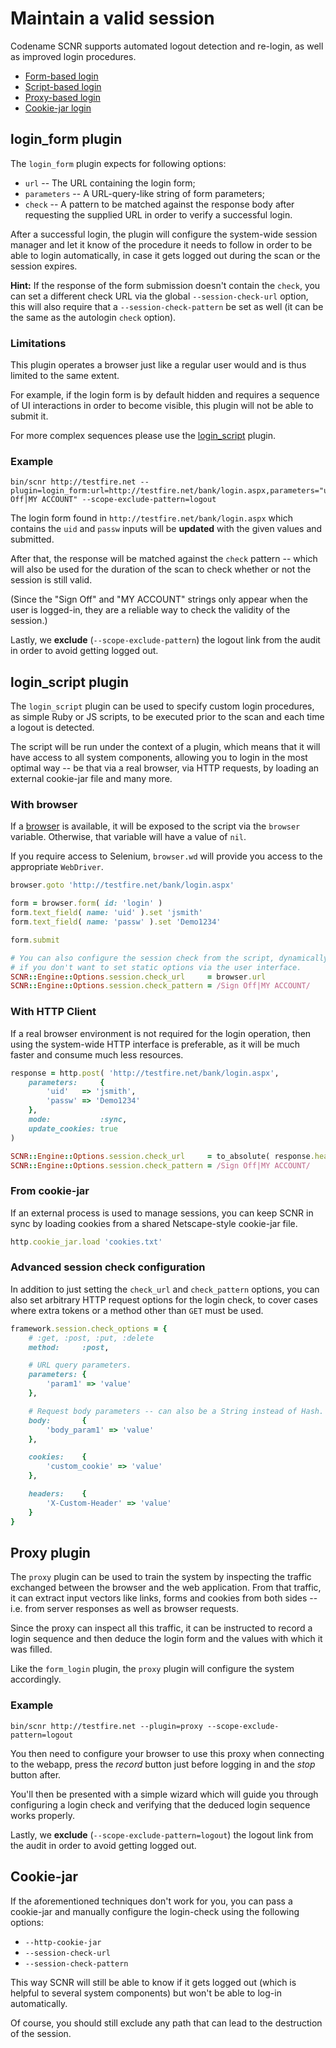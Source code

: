# Maintain a valid session

Codename SCNR supports automated logout detection and re-login, as well as improved login procedures.

* [Form-based login](#login_form-plugin)
* [Script-based login](#login_script-plugin)
* [Proxy-based login](#proxy-plugin)
* [Cookie-jar login](#cookie-jar)

## login_form plugin

The `login_form` plugin expects for following options:

* `url` -- The URL containing the login form;
* `parameters` -- A URL-query-like string of form parameters;
* `check` -- A pattern to be matched against the response body after requesting
  the supplied URL in order to verify a successful login.

After a successful login, the plugin will configure the system-wide session manager
and let it know of the procedure it needs to follow in order to be able to login
automatically, in case it gets logged out during the scan or the session expires.

**Hint:** If the response of the form submission doesn't contain the `check`, 
you can set a different check URL via the global `--session-check-url` option, 
this will also require that a `--session-check-pattern` be set as well (it can 
be the same as the autologin `check` option).

### Limitations

This plugin operates a browser just like a regular user would and is thus limited
to the same extent.

For example, if the login form is by default hidden and requires a sequence of UI
interactions in order to become visible, this plugin will not be able to submit it.

For more complex sequences please use the [login_script](#login_script-plugin) plugin.

### Example

    bin/scnr http://testfire.net --plugin=login_form:url=http://testfire.net/bank/login.aspx,parameters="uid=jsmith&passw=Demo1234",check="Sign Off|MY ACCOUNT" --scope-exclude-pattern=logout

The login form found in `http://testfire.net/bank/login.aspx` which contains the
`uid` and `passw` inputs will be **updated** with the given values and submitted.

After that, the response will be matched against the `check` pattern -- which will
also be used for the duration of the scan to check whether or not the session is still valid.

(Since the "Sign Off" and "MY ACCOUNT" strings only appear when the user is logged-in, 
they are a reliable way to check the validity of the session.)

Lastly, we **exclude** (`--scope-exclude-pattern`) the logout link from the audit in order to avoid getting logged out.

## login_script plugin

The `login_script` plugin can be used to specify custom login procedures, as simple
Ruby or JS scripts, to be executed prior to the scan and each time a logout is detected.

The script will be run under the context of a plugin, which means that it will 
have access to all system components, allowing you to login in the most optimal
way -- be that via a real browser, via HTTP requests, by loading an external 
cookie-jar file and many more.

### With browser

If a [browser](http://watir.com/) is available, it will be exposed to the script
via the `browser` variable. Otherwise, that variable will have a value of `nil`.

If you require access to Selenium, `browser.wd` will provide you access to the appropriate `WebDriver`.

```ruby
browser.goto 'http://testfire.net/bank/login.aspx'

form = browser.form( id: 'login' )
form.text_field( name: 'uid' ).set 'jsmith'
form.text_field( name: 'passw' ).set 'Demo1234'

form.submit

# You can also configure the session check from the script, dynamically,
# if you don't want to set static options via the user interface.
SCNR::Engine::Options.session.check_url     = browser.url
SCNR::Engine::Options.session.check_pattern = /Sign Off|MY ACCOUNT/
```

### With HTTP Client

If a real browser environment is not required for the login operation, then using 
the system-wide HTTP interface is preferable, as it will be much faster and consume 
much less resources.

```ruby
response = http.post( 'http://testfire.net/bank/login.aspx',
    parameters:     {
        'uid'   => 'jsmith',
        'passw' => 'Demo1234'
    },
    mode:           :sync,
    update_cookies: true
)

SCNR::Engine::Options.session.check_url     = to_absolute( response.headers.location, response.url )
SCNR::Engine::Options.session.check_pattern = /Sign Off|MY ACCOUNT/
```

### From cookie-jar

If an external process is used to manage sessions, you can keep SCNR in sync by
loading cookies from a shared Netscape-style cookie-jar file.

```ruby
http.cookie_jar.load 'cookies.txt'
```

### Advanced session check configuration

In addition to just setting the `check_url` and `check_pattern` options, you can
also set arbitrary HTTP request options for the login check, to cover cases where
extra tokens or a method other than `GET` must be used.

```ruby
framework.session.check_options = {
    # :get, :post, :put, :delete
    method:     :post,

    # URL query parameters.
    parameters: {
        'param1' => 'value'
    },

    # Request body parameters -- can also be a String instead of Hash.
    body:       {
        'body_param1' => 'value'
    },

    cookies:    {
        'custom_cookie' => 'value'
    },

    headers:    {
        'X-Custom-Header' => 'value'
    }
}
```

## Proxy plugin

The `proxy` plugin can be used to train the system by inspecting the traffic
exchanged between the browser and the web application. From that traffic, it can
extract input vectors like links, forms and cookies from both sides -- i.e. from
server responses as well as browser requests.

Since the proxy can inspect all this traffic, it can be instructed to record a
login sequence and then deduce the login form and the values with which it was filled.

Like the `form_login` plugin, the `proxy` plugin will configure the system accordingly.

### Example

    bin/scnr http://testfire.net --plugin=proxy --scope-exclude-pattern=logout

You then need to configure your browser to use this proxy when connecting to the
webapp, press the _record_ button just before logging in and the _stop_ button after.

You'll then be presented with a simple wizard which will guide you through configuring
a login check and verifying that the deduced login sequence works properly.

Lastly, we **exclude** (`--scope-exclude-pattern=logout`) the logout link from the audit in order to avoid getting logged out.

## Cookie-jar

If the aforementioned techniques don't work for you, you can pass a cookie-jar and manually configure the login-check using the following options:

* `--http-cookie-jar`
* `--session-check-url`
* `--session-check-pattern`

This way SCNR will still be able to know if it gets logged out (which is helpful to several system components) but won't be able to log-in automatically.

Of course, you should still exclude any path that can lead to the destruction of the session.
